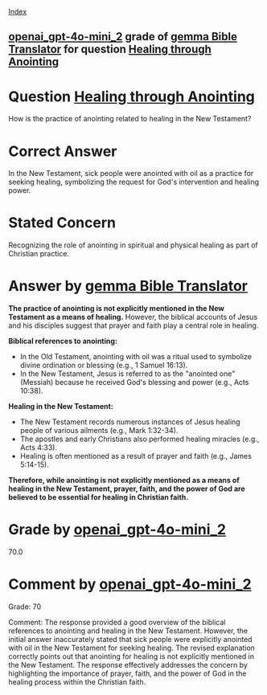 
[Index](../../../../index.md)
## [openai_gpt-4o-mini_2](../../../grading_models/openai_gpt-4o-mini_2.md) grade of [gemma Bible Translator](../../../answering_models/gemma_Bible_Translator.md) for question [Healing through Anointing](../../../questions/Healing_through_Anointing.md)

# Question [Healing through Anointing](../../../questions/Healing_through_Anointing.md)
How is the practice of anointing related to healing in the New Testament?

# Correct Answer
In the New Testament, sick people were anointed with oil as a practice for seeking healing, symbolizing the request for God's intervention and healing power.

# Stated Concern
Recognizing the role of anointing in spiritual and physical healing as part of Christian practice.

# Answer by [gemma Bible Translator](../../../answering_models/gemma_Bible_Translator.md)
**The practice of anointing is not explicitly mentioned in the New Testament as a means of healing.** However, the biblical accounts of Jesus and his disciples suggest that prayer and faith play a central role in healing.

**Biblical references to anointing:**

* In the Old Testament, anointing with oil was a ritual used to symbolize divine ordination or blessing (e.g., 1 Samuel 16:13).
* In the New Testament, Jesus is referred to as the "anointed one" (Messiah) because he received God's blessing and power (e.g., Acts 10:38).

**Healing in the New Testament:**

* The New Testament records numerous instances of Jesus healing people of various ailments (e.g., Mark 1:32-34).
* The apostles and early Christians also performed healing miracles (e.g., Acts 4:33).
* Healing is often mentioned as a result of prayer and faith (e.g., James 5:14-15).

**Therefore, while anointing is not explicitly mentioned as a means of healing in the New Testament, prayer, faith, and the power of God are believed to be essential for healing in Christian faith.**

# Grade by [openai_gpt-4o-mini_2](../../../grading_models/openai_gpt-4o-mini_2.md)
70.0

# Comment by [openai_gpt-4o-mini_2](../../../grading_models/openai_gpt-4o-mini_2.md)
Grade: 70

Comment: The response provided a good overview of the biblical references to anointing and healing in the New Testament. However, the initial answer inaccurately stated that sick people were explicitly anointed with oil in the New Testament for seeking healing. The revised explanation correctly points out that anointing for healing is not explicitly mentioned in the New Testament. The response effectively addresses the concern by highlighting the importance of prayer, faith, and the power of God in the healing process within the Christian faith.
